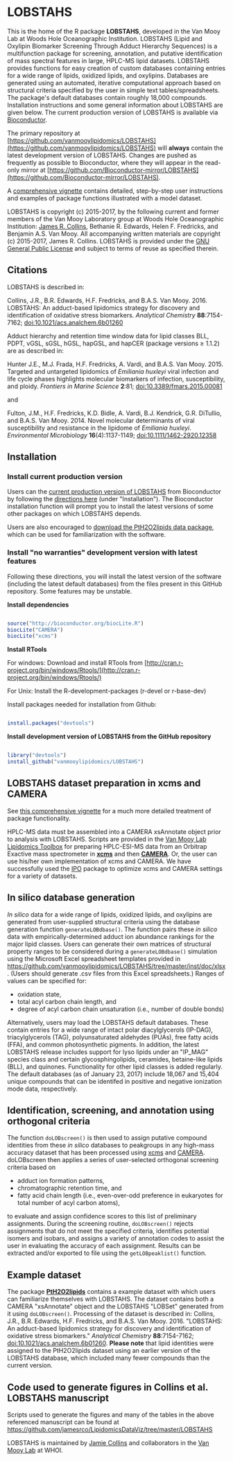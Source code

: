 # LOBSTAHS

This is the home of the R package **LOBSTAHS**, developed in the Van Mooy Lab at Woods Hole Oceanographic Institution. LOBSTAHS (Lipid and Oxylipin Biomarker Screening Through Adduct Hierarchy Sequences) is a multifunction package for screening, annotation, and putative identification of mass spectral features in large, HPLC-MS lipid datasets. LOBSTAHS provides functions for easy creation of custom databases containing entries for a wide range of lipids, oxidized lipids, and oxylipins. Databases are generated using an automated, iterative computational approach based on structural criteria specified by the user in simple text tables/spreadsheets. The package's default databases contain roughly 18,000 compounds. Installation instructions and some general information about LOBSTAHS are given below. The current production version of LOBSTAHS is available via [Bioconductor](http://bioconductor.org/packages/LOBSTAHS).

The primary repository at [https://github.com/vanmooylipidomics/LOBSTAHS](https://github.com/vanmooylipidomics/LOBSTAHS) will **always** contain the latest development version of LOBSTAHS. Changes are pushed as frequently as possible to Bioconductor, where they will appear in the read-only mirror at [https://github.com/Bioconductor-mirror/LOBSTAHS](https://github.com/Bioconductor-mirror/LOBSTAHS).

A [comprehensive vignette](https://github.com/vanmooylipidomics/LOBSTAHS/blob/master/vignettes/LOBSTAHS.Rmd) contains detailed, step-by-step user instructions and examples of package functions illustrated with a model dataset. 

LOBSTAHS is copyright (c) 2015-2017, by the following current and former members of the Van Mooy Laboratory group at Woods Hole Oceanographic Institution: [James R. Collins](http://jamesrco.github.io), Bethanie R. Edwards, Helen F. Fredricks, and Benjamin A.S. Van Mooy. All accompanying written materials are copyright (c) 2015-2017, James R. Collins. LOBSTAHS is provided under the [GNU General Public License](https://github.com/vanmooylipidomics/LOBSTAHS/blob/master/LICENSE) and subject to terms of reuse as specified therein.

<h2>Citations</h2>

LOBSTAHS is described in:

Collins, J.R., B.R. Edwards, H.F. Fredricks, and B.A.S. Van Mooy. 2016. LOBSTAHS: An adduct-based lipidomics strategy for discovery and identification of oxidative stress biomarkers. *Analytical Chemistry* **88**:7154-7162; [doi:10.1021/acs.analchem.6b01260](http://dx.doi.org/10.1021/acs.analchem.6b01260)

Adduct hierarchy and retention time window data for lipid classes BLL, PDPT, vGSL, sGSL, hGSL, hapGSL, and hapCER (package versions ≥ 1.1.2) are as described in:

Hunter J.E., M.J. Frada, H.F. Fredricks, A. Vardi, and B.A.S. Van Mooy. 2015. Targeted and untargeted lipidomics of *Emiliania huxleyi* viral infection and life cycle phases highlights molecular biomarkers of infection, susceptibility, and ploidy. *Frontiers in Marine Science* **2**:81; [doi:10.3389/fmars.2015.00081](http://dx.doi.org/10.3389/fmars.2015.00081)

and 

Fulton, J.M., H.F. Fredricks, K.D. Bidle, A. Vardi, B.J. Kendrick, G.R. DiTullio, and B.A.S. Van Mooy. 2014. Novel molecular determinants of viral susceptibility and resistance in the lipidome of *Emiliania huxleyi*. *Environmental Microbiology* **16**(4):1137-1149; [doi:10.1111/1462-2920.12358](http://dx.doi.org/10.1111/1462-2920.12358)

<h2>Installation</h2>

<h3>Install current production version</h3>

Users can the [current production version of LOBSTAHS](http://bioconductor.org/packages/LOBSTAHS) from Bioconductor by following the [directions here](http://bioconductor.org/packages/LOBSTAHS) (under "Installation"). The Bioconductor installation function will prompt you to install the latest versions of some other packages on which LOBSTAHS depends.

Users are also encouraged to [download the PtH2O2lipids data package](http://bioconductor.org/packages/PtH2O2lipids), which can be used for familiarization with the software.

<h3>Install "no warranties" development version with latest features</h3>

Following these directions, you will install the latest version of the software (including the latest default databases) from the files present in this GitHub repository. Some features may be unstable.

**Install dependencies**

```R

source("http://bioconductor.org/biocLite.R")
biocLite("CAMERA")
biocLite("xcms")

```

**Install RTools**

For windows:
Download and install RTools from [http://cran.r-project.org/bin/windows/Rtools/](http://cran.r-project.org/bin/windows/Rtools/)

For Unix:
Install the R-development-packages (r-devel or r-base-dev)

Install packages needed for installation from Github:

```R

install.packages("devtools")

```

**Install development version of LOBSTAHS from the GitHub repository**

```R

library("devtools")
install_github("vanmooylipidomics/LOBSTAHS") 

```

<h2>LOBSTAHS dataset preparation in xcms and CAMERA</h2>

See [this comprehensive vignette](https://github.com/vanmooylipidomics/LOBSTAHS/blob/master/vignettes/LOBSTAHS.Rmd) for a much more detailed treatment of package functionality.

HPLC-MS data must be assembled into a CAMERA xsAnnotate object prior to analysis with LOBSTAHS. Scripts are provided in the [Van Mooy Lab Lipidomics Toolbox](https://github.com/vanmooylipidomics/LipidomicsToolbox) for preparing HPLC-ESI-MS data from an Orbitrap Exactive mass spectrometer in [**xcms**](https://bioconductor.org/packages/release/bioc/html/CAMERA.html) and then [**CAMERA**](https://bioconductor.org/packages/release/bioc/html/CAMERA.html). Or, the user can use his/her own implementation of xcms and CAMERA. We have successfully used the [IPO](https://github.com/glibiseller/IPO/) package to optimize xcms and CAMERA settings for a variety of datasets.

<h2>In silico database generation</h2>

*In silico* data for a wide range of lipids, oxidized lipids, and oxylipins are generated from user-supplied structural criteria using the database generation function `generateLOBdbase()`. The function pairs these *in silico* data with empirically-determined adduct ion abundance rankings for the major lipid classes. Users can generate their own matrices of structural property ranges to be considered during a `generateLOBdbase()` simulation using the Microsoft Excel spreadsheet templates provided in https://github.com/vanmooylipidomics/LOBSTAHS/tree/master/inst/doc/xlsx. (Users should generate .csv files from this Excel spreadsheets.) Ranges of values can be specified for: 

   * oxidation state,
   * total acyl carbon chain length, and
   * degree of acyl carbon chain unsaturation (i.e., number of double bonds)

Alternatively, users may load the LOBSTAHS default databases. These contain entries for a wide range of intact polar diacylglycerols (IP-DAG), triacylglycerols (TAG), polyunsaturated aldehydes (PUAs), free fatty acids (FFA), and common photosynthetic pigments. In addition, the latest LOBSTAHS release includes support for lyso lipids under an "IP_MAG" species class and certain glycosphingolipids, ceramides, betaine-like lipids (BLL), and quinones. Functionality for other lipid classes is added regularly. The default databases (as of January 23, 2017) include 18,067 and 15,404 unique compounds that can be identifed in positive and negative ionization mode data, respectively. 

<h2>Identification, screening, and annotation using orthogonal criteria</h2> 

The function `doLOBscreen()` is then used to assign putative compound identities from these *in silico* databases to peakgroups in any high-mass accuracy dataset that has been processed using [xcms](https://bioconductor.org/packages/release/bioc/html/CAMERA.html) and [CAMERA](https://bioconductor.org/packages/release/bioc/html/CAMERA.html). doLOBscreen then applies a series of user-selected orthogonal screening criteria based on

   * adduct ion formation patterns,
   * chromatographic retention time, and
   * fatty acid chain length (i.e., even-over-odd preference in eukaryotes for total number of acyl carbon atoms),

to evaluate and assign confidence scores to this list of preliminary assignments. During the screening routine, `doLOBscreen()` rejects assignments that do not meet the specified criteria, identifies potential isomers and isobars, and assigns a variety of annotation codes to assist the user in evaluating the accuracy of each assignment. Results can be extracted and/or exported to file using the `getLOBpeaklist()` function.

<h2>Example dataset</h2> 

The package [**PtH2O2lipids**](https://github.com/vanmooylipidomics/PtH2O2lipids/) contains a example dataset with which users can familiarize themselves with LOBSTAHS. The dataset contains both a CAMERA "xsAnnotate" object and the LOBSTAHS "LOBSet" generated from it using `doLOBscreen()`. Processing of the dataset is described in: Collins, J.R., B.R. Edwards, H.F. Fredricks, and B.A.S. Van Mooy. 2016. "LOBSTAHS: An adduct-based lipidomics strategy for discovery and identification of oxidative stress biomarkers." *Analytical Chemistry* **88**:7154-7162; [doi:10.1021/acs.analchem.6b01260](http://dx.doi.org/10.1021/acs.analchem.6b01260). **Please note** that lipid identities were assigned to the PtH2O2lipids dataset using an earlier version of the LOBSTAHS database, which included many fewer compounds than the current version.

<h2>Code used to generate figures in Collins et al. LOBSTAHS manuscript</h2>

Scripts used to generate the figures and many of the tables in the above referenced manuscript can be found at https://github.com/jamesrco/LipidomicsDataViz/tree/master/LOBSTAHS

LOBSTAHS is maintained by [Jamie Collins](https://jamesrco.github.io) and collaborators in the [Van Mooy Lab](https://github.com/vanmooylipidomics) at WHOI.
